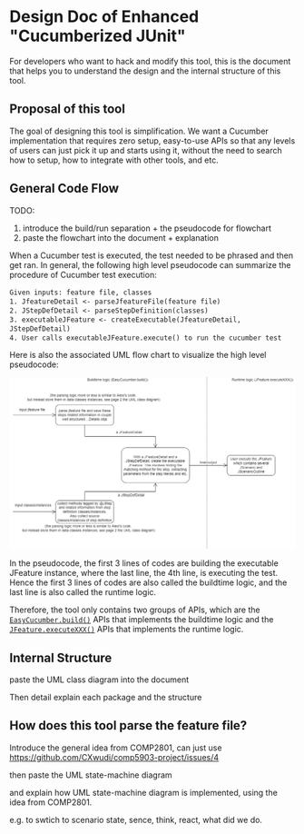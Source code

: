 # Design Doc of Enhanced "Cucumberized JUnit" 

For developers who want to hack and modify this tool,
this is the document that helps you to understand the design and the internal structure of this tool.

## Proposal of this tool

The goal of designing this tool is simplification. We want a Cucumber implementation that requires zero setup, easy-to-use APIs so that any levels of users can just pick it up and starts using it, without the need to search how to setup, how to integrate with other tools, and etc.

## General Code Flow

TODO:

1. introduce the build/run separation + the pseudocode for flowchart
2. paste the flowchart into the document + explanation

When a Cucumber test is executed, the test needed to be phrased and then get ran. In general, the following high level pseudocode can summarize the procedure of Cucumber test execution:

```
Given inputs: feature file, classes 
1. JfeatureDetail <- parseJfeatureFile(feature file) 
2. JStepDefDetail <- parseStepDefinition(classes) 
3. executableJFeature <- createExecutable(JfeatureDetail, JStepDefDetail)
4. User calls executableJFeature.execute() to run the cucumber test
```

Here is also the associated UML flow chart to visualize the high level pseudocode:

![Flow Chart](images/5903%20diagram-Overall%20Flow.drawio.png)

In the pseudocode, the first 3 lines of codes are building the executable JFeature instance, where the last line, the 4th line, is executing the test. Hence the first 3 lines of codes are also called the buildtime logic, and the last line is also called the runtime logic.

Therefore, the tool only contains two groups of APIs, which are the [`EasyCucumber.build()`](../src/main/java/scs/comp5903/cucumber/EasyCucumber.java) APIs that implements the buildtime logic and the [`JFeature.executeXXX()`](../src/main/java/scs/comp5903/cucumber/execution/JFeature.java) APIs that implements the runtime logic.

## Internal Structure

paste the UML class diagram into the document

Then detail explain each package and the structure

## How does this tool parse the feature file?

Introduce the general idea from COMP2801, can just use https://github.com/CXwudi/comp5903-project/issues/4

then paste the UML state-machine diagram

and explain how UML state-machine diagram is implemented, using the idea from COMP2801.

e.g. to swtich to scenario state, sence, think, react, what did we do.

